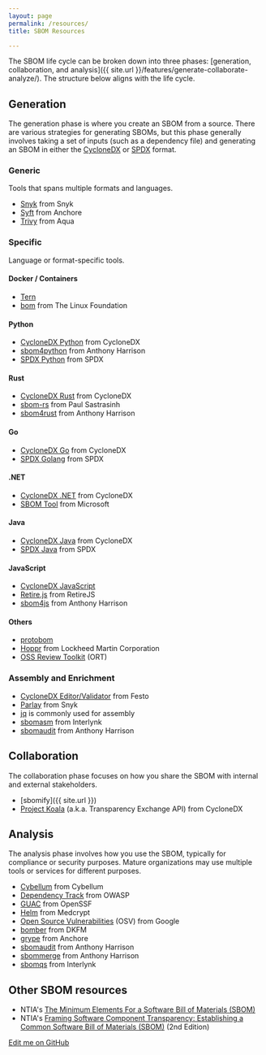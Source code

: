 ```yaml
---
layout: page
permalink: /resources/
title: SBOM Resources

---
```


The SBOM life cycle can be broken down into three phases: [generation, collaboration, and analysis]({{ site.url }}/features/generate-collaborate-analyze/). The structure below aligns with the life cycle.

## Generation

The generation phase is where you create an SBOM from a source. There are various strategies for generating SBOMs, but this phase generally involves taking a set of inputs (such as a dependency file) and generating an SBOM in either the [CycloneDX](https://cyclonedx.org/) or [SPDX](https://spdx.dev/) format.

### Generic

Tools that spans multiple formats and languages.

* [Snyk](https://github.com/snyk/cli) from Snyk
* [Syft](https://github.com/anchore/syft) from Anchore
* [Trivy](https://github.com/aquasecurity/trivy) from Aqua

### Specific

Language or format-specific tools.

#### Docker / Containers

* [Tern](https://github.com/tern-tools/tern)
* [bom](https://github.com/kubernetes-sigs/bom) from The Linux Foundation

#### Python

* [CycloneDX Python](https://github.com/CycloneDX/cyclonedx-python) from CycloneDX
* [sbom4python](https://github.com/anthonyharrison/sbom4python) from Anthony Harrison
* [SPDX Python](https://github.com/spdx/tools-python) from SPDX

#### Rust

* [CycloneDX Rust](https://github.com/CycloneDX/cyclonedx-rust-cargo) from CycloneDX
* [sbom-rs](https://github.com/psastras/sbom-rs) from Paul Sastrasinh
* [sbom4rust](https://github.com/anthonyharrison/sbom4rust) from Anthony Harrison

#### Go

* [CycloneDX Go](https://github.com/CycloneDX/cyclonedx-gomod) from CycloneDX
* [SPDX Golang](https://github.com/spdx/tools-golang) from SPDX

#### .NET

* [CycloneDX .NET](https://github.com/CycloneDX/cyclonedx-dotnet-library) from CycloneDX
* [SBOM Tool](https://github.com/microsoft/sbom-tool) from Microsoft

#### Java

* [CycloneDX Java](https://github.com/CycloneDX/cyclonedx-core-java) from CycloneDX
* [SPDX Java](https://github.com/spdx/Spdx-Java-Library) from SPDX

#### JavaScript

* [CycloneDX JavaScript](https://github.com/CycloneDX/cyclonedx-javascript-library)
* [Retire.js](https://github.com/RetireJS/retire.js) from RetireJS
* [sbom4js](https://github.com/anthonyharrison/sbom4js) from Anthony Harrison

#### Others

* [protobom](https://github.com/protobom/protobom)
* [Hoppr](https://hoppr.dev/) from Lockheed Martin Corporation
* [OSS Review Toolkit](https://github.com/oss-review-toolkit/ort) (ORT)

### Assembly and Enrichment

* [CycloneDX Editor/Validator](https://github.com/Festo-se/cyclonedx-editor-validator/) from Festo
* [Parlay](https://github.com/snyk/parlay) from Snyk
* [jq](https://github.com/jqlang/jq) is commonly used for assembly
* [sbomasm](https://github.com/interlynk-io/sbomasm) from Interlynk
* [sbomaudit](https://github.com/anthonyharrison/sbomaudit) from Anthony Harrison

## Collaboration

The collaboration phase focuses on how you share the SBOM with internal and external stakeholders.

* [sbomify]({{ site.url }})
* [Project Koala](https://github.com/CycloneDX/transparency-exchange-api) (a.k.a. Transparency Exchange API) from CycloneDX

## Analysis

The analysis phase involves how you use the SBOM, typically for compliance or security purposes. Mature organizations may use multiple tools or services for different purposes.

* [Cybellum](https://cybellum.com/) from Cybellum
* [Dependency Track](https://dependencytrack.org/) from OWASP
* [GUAC](https://guac.sh) from OpenSSF
* [Helm](https://www.medcrypt.com/solutions/helm) from Medcrypt
* [Open Source Vulnerabilities](https://osv.dev/) (OSV) from Google
* [bomber](https://github.com/devops-kung-fu/bomber) from DKFM
* [grype](https://github.com/anchore/grype) from Anchore
* [sbomaudit](https://github.com/anthonyharrison/sbomaudit) from Anthony Harrison
* [sbommerge](https://github.com/anthonyharrison/sbommerge) from Anthony Harrison
* [sbomqs](https://github.com/interlynk-io/sbomqs) from Interlynk

## Other SBOM resources

* NTIA's [The Minimum Elements For a Software Bill of Materials (SBOM)](https://www.ntia.gov/sites/default/files/publications/sbom_minimum_elements_report_0.pdf)
* NTIA's [Framing Software Component Transparency: Establishing a Common Software Bill of Materials (SBOM)](https://www.ntia.gov/sites/default/files/publications/ntia_sbom_framing_2nd_edition_20211021_0.pdf) (2nd Edition)

[Edit me on GitHub](https://github.com/sbomify/sbomify.com/blob/master/resources.md)
